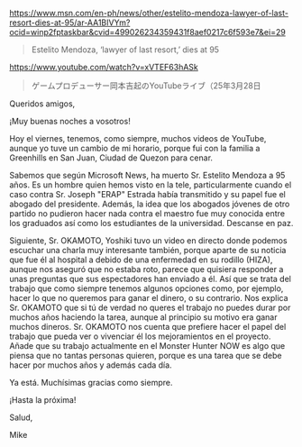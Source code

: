 https://www.msn.com/en-ph/news/other/estelito-mendoza-lawyer-of-last-resort-dies-at-95/ar-AA1BIVYm?ocid=winp2fptaskbar&cvid=499026234359431f8aef0217c6f593e7&ei=29

> Estelito Mendoza, ‘lawyer of last resort,’ dies at 95

https://www.youtube.com/watch?v=xVTEF63hASk

> ゲームプロデューサー岡本吉起のYouTubeライブ（25年3月28日 


Queridos amigos,

¡Muy buenas noches a vosotros!

Hoy el viernes, tenemos, como siempre, muchos videos de YouTube, aunque yo tuve un cambio de mi horario, porque fui con la familia a Greenhills en San Juan, Ciudad de Quezon para cenar. 

Sabemos que según Microsoft News, ha muerto Sr. Estelito Mendoza a 95 años. Es un hombre quien hemos visto en la tele, particularmente cuando el caso contra Sr. Joseph "ERAP" Estrada había transmitido y su papel fue el abogado del presidente. Además, la idea que los abogados jóvenes de otro partido no pudieron hacer nada contra el maestro fue muy conocida entre los graduados así como los estudiantes de la universidad. Descanse en paz.

Siguiente, Sr. OKAMOTO, Yoshiki tuvo un video en directo donde podemos escuchar una charla muy interesante también, porque aparte de su noticia que fue él al hospital a debido de una enfermedad en su rodillo (HIZA), aunque nos aseguró que no estaba roto, parece que quisiera responder a unas preguntas que sus espectadores han enviado a él. Así que se trata del trabajo que como siempre tenemos algunos opciones como, por ejemplo, hacer lo que no queremos para ganar el dinero, o su contrario. Nos explica Sr. OKAMOTO que si tú de verdad no queres el trabajo no puedes durar por muchos años haciendo la tarea, aunque al principio su motivo era ganar muchos dineros. Sr. OKAMOTO nos cuenta que prefiere hacer el papel del trabajo que pueda ver o vivenciar él los mejoramientos en el proyecto. Añade que su trabajo actualmente en el Monster Hunter NOW es algo que piensa que no tantas personas quieren, porque es una tarea que se debe hacer por muchos años y además cada día.

Ya está. Muchísimas gracias como siempre.

¡Hasta la próxima!

Salud,

Mike





